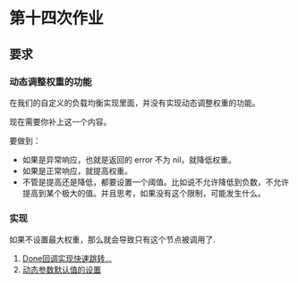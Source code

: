 # 第十四次作业

## 要求

### 动态调整权重的功能

在我们的自定义的负载均衡实现里面，并没有实现动态调整权重的功能。

现在需要你补上这一个内容。

要做到：

* 如果是异常响应，也就是返回的 error 不为 nil，就降低权重。
* 如果是正常响应，就提高权重。
* 不管是提高还是降低，都要设置一个阈值。比如说不允许降低到负数，不允许提高到某个极大的值。并且思考，如果没有这个限制，可能发生什么。

### 实现

如果不设置最大权重，那么就会导致只有这个节点被调用了.

1. [Done回调实现快速跳转...](./webook/pkg/grpcx/balancer/wrr/wrr.go#L77)
2. [动态参数默认值的设置](./webook/pkg/grpcx/balancer/wrr/wrr.go#L40)